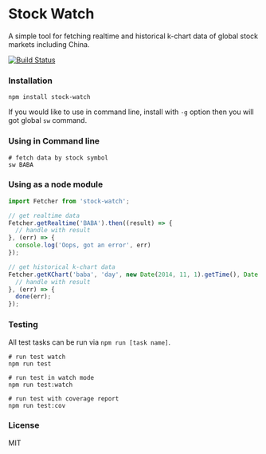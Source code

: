 Stock Watch
===========

A simple tool for fetching realtime and historical k-chart data of global stock markets including China.

[![Build Status](https://travis-ci.org/camsong/stock-watch.svg)](https://travis-ci.org/camsong/stock-watch)


### Installation

```
npm install stock-watch
```

If you would like to use in command line, install with `-g` option then you will got global `sw` command.

### Using in Command line

```shell
# fetch data by stock symbol
sw BABA
```

### Using as a node module
```js
import Fetcher from 'stock-watch';

// get realtime data
Fetcher.getRealtime('BABA').then((result) => {
  // handle with result
}, (err) => {
  console.log('Oops, got an error', err)
});

// get historical k-chart data
Fetcher.getKChart('baba', 'day', new Date(2014, 11, 1).getTime(), Date.now()).then((result) => {
  // handle with result
}, (err) => {
  done(err);
});

```

### Testing

All test tasks can be run via `npm run [task name]`.

```shell
# run test watch
npm run test

# run test in watch mode
npm run test:watch

# run test with coverage report
npm run test:cov
```


### License

MIT